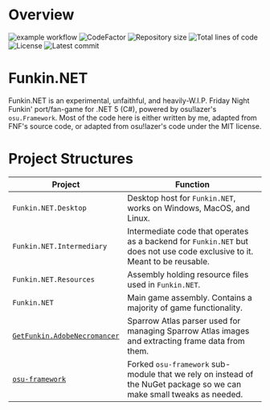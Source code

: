 # Overview
![example workflow](https://github.com/GetFunkin/Funkin.NET/actions/workflows/build.yml/badge.svg)
![CodeFactor](https://www.codefactor.io/repository/github/getfunkin/funkin.net/badge)
![Repository size](https://img.shields.io/github/repo-size/getfunkin/funkin.net)
![Total lines of code](https://img.shields.io/tokei/lines/github/getfunkin/funkin.net)
![License](https://img.shields.io/github/license/getfunkin/funkin.net)
![Latest commit](https://img.shields.io/github/last-commit/getfunkin/funkin.net)

# Funkin.NET
Funkin.NET is an experimental, unfaithful, and heavily-W.I.P. Friday Night Funkin' port/fan-game for .NET 5 (C#), powered by osu!lazer's `osu.Framework`.
Most of the code here is either written by me, adapted from FNF's source code, or adapted from osu!lazer's code under the MIT license.

# Project Structures
| Project                            | Function                                                                                                                   |
|------------------------------------|----------------------------------------------------------------------------------------------------------------------------|
| `Funkin.NET.Desktop`               | Desktop host for `Funkin.NET`, works on Windows, MacOS, and Linux.                                                         |
| `Funkin.NET.Intermediary`          | Intermediate code that operates as a backend for `Funkin.NET` but does not use code exclusive to it. Meant to be reusable. |
| `Funkin.NET.Resources`             | Assembly holding resource files used in `Funkin.NET`.                                                                      |
| `Funkin.NET`                       | Main game assembly. Contains a majority of game functionality.                                                             |
| [`GetFunkin.AdobeNecromancer`][gf] | Sparrow Atlas parser used for managing Sparrow Atlas images and extracting frame data from them.                           |
| [`osu-framework`][of]   | Forked `osu-framework` sub-module that we rely on instead of the NuGet package so we can make small tweaks as needed.      |

[gf]: https://github.com/GetFunkin/GetFunkin.AdobeNecromancer
[of]: https://github.com/GetFunkin/osu-framework

